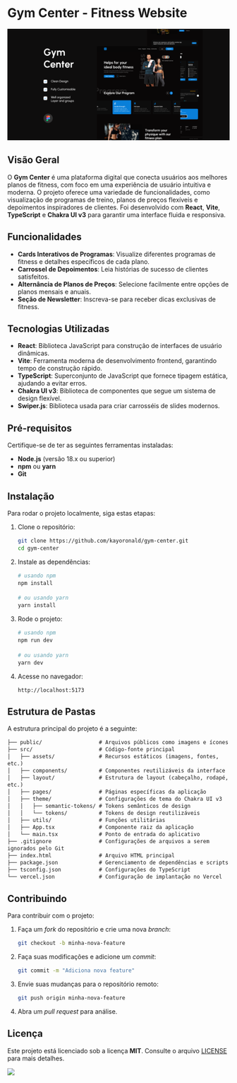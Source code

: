 # Gym Center - Fitness Website

<p align="center">
    <img src="./public/banner.png" alt="Banner do Gym Center" />
</p>

## Visão Geral

O **Gym Center** é uma plataforma digital que conecta usuários aos melhores planos de fitness, com foco em uma experiência de usuário intuitiva e moderna. O projeto oferece uma variedade de funcionalidades, como visualização de programas de treino, planos de preços flexíveis e depoimentos inspiradores de clientes. Foi desenvolvido com **React**, **Vite**, **TypeScript** e **Chakra UI v3** para garantir uma interface fluida e responsiva.

## Funcionalidades

- **Cards Interativos de Programas**: Visualize diferentes programas de fitness e detalhes específicos de cada plano.
- **Carrossel de Depoimentos**: Leia histórias de sucesso de clientes satisfeitos.
- **Alternância de Planos de Preços**: Selecione facilmente entre opções de planos mensais e anuais.
- **Seção de Newsletter**: Inscreva-se para receber dicas exclusivas de fitness.

## Tecnologias Utilizadas

- **React**: Biblioteca JavaScript para construção de interfaces de usuário dinâmicas.
- **Vite**: Ferramenta moderna de desenvolvimento frontend, garantindo tempo de construção rápido.
- **TypeScript**: Superconjunto de JavaScript que fornece tipagem estática, ajudando a evitar erros.
- **Chakra UI v3**: Biblioteca de componentes que segue um sistema de design flexível.
- **Swiper.js**: Biblioteca usada para criar carrosséis de slides modernos.

## Pré-requisitos

Certifique-se de ter as seguintes ferramentas instaladas:

- **Node.js** (versão 18.x ou superior)
- **npm** ou **yarn**
- **Git**

## Instalação

Para rodar o projeto localmente, siga estas etapas:

1. Clone o repositório:
   ```bash
   git clone https://github.com/kayoronald/gym-center.git
   cd gym-center
   ```

2. Instale as dependências:
   ```bash
   # usando npm
   npm install

   # ou usando yarn
   yarn install
   ```

3. Rode o projeto:
   ```bash
   # usando npm
   npm run dev

   # ou usando yarn
   yarn dev
   ```

4. Acesse no navegador:
   ```
   http://localhost:5173
   ```

## Estrutura de Pastas

A estrutura principal do projeto é a seguinte:

```
├── public/                  # Arquivos públicos como imagens e ícones
├── src/                     # Código-fonte principal
│   ├── assets/              # Recursos estáticos (imagens, fontes, etc.)
│   ├── components/          # Componentes reutilizáveis da interface
│   ├── layout/              # Estrutura de layout (cabeçalho, rodapé, etc.)
│   ├── pages/               # Páginas específicas da aplicação
│   ├── theme/               # Configurações de tema do Chakra UI v3
│   │   ├── semantic-tokens/ # Tokens semânticos de design
│   │   └── tokens/          # Tokens de design reutilizáveis
│   ├── utils/               # Funções utilitárias
│   ├── App.tsx              # Componente raiz da aplicação
│   └── main.tsx             # Ponto de entrada do aplicativo
├── .gitignore               # Configurações de arquivos a serem ignorados pelo Git
├── index.html               # Arquivo HTML principal
├── package.json             # Gerenciamento de dependências e scripts
├── tsconfig.json            # Configurações do TypeScript
└── vercel.json              # Configuração de implantação no Vercel
```

## Contribuindo

Para contribuir com o projeto:

1. Faça um _fork_ do repositório e crie uma nova _branch_:
   ```bash
   git checkout -b minha-nova-feature
   ```

2. Faça suas modificações e adicione um _commit_:
   ```bash
   git commit -m "Adiciona nova feature"
   ```

3. Envie suas mudanças para o repositório remoto:
   ```bash
   git push origin minha-nova-feature
   ```

4. Abra um _pull request_ para análise.

## Licença

Este projeto está licenciado sob a licença **MIT**. Consulte o arquivo [LICENSE](./LICENSE) para mais detalhes.


  <a href="https://skillicons.dev">
    <img src="https://skillicons.dev/icons?i=react,ts,vite,figma" />
  </a>
